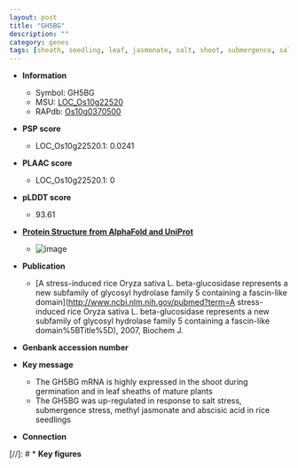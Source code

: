 ```yaml
---
layout: post
title: "GH5BG"
description: ""
category: genes
tags: [sheath, seedling, leaf, jasmonate, salt, shoot, submergence, salt stress]
---
```


* **Information**  
    + Symbol: GH5BG  
    + MSU: [LOC_Os10g22520](http://rice.plantbiology.msu.edu/cgi-bin/ORF_infopage.cgi?orf=LOC_Os10g22520)  
    + RAPdb: [Os10g0370500](http://rapdb.dna.affrc.go.jp/viewer/gbrowse_details/irgsp1?name=Os10g0370500)  

* **PSP score**  
    + LOC_Os10g22520.1: 0.0241 

* **PLAAC score**  
    + LOC_Os10g22520.1: 0 

* **pLDDT score**
    + 93.61

* **[Protein Structure from AlphaFold and UniProt](https://www.uniprot.org/uniprotkb/Q8RU06/entry#structure)**
    + ![image](https://ricepsp.github.io/images/Q8/AF-Q8RU06-F1.png)

* **Publication**  
    + [A stress-induced rice Oryza sativa L. beta-glucosidase represents a new subfamily of glycosyl hydrolase family 5 containing a fascin-like domain](http://www.ncbi.nlm.nih.gov/pubmed?term=A stress-induced rice Oryza sativa L. beta-glucosidase represents a new subfamily of glycosyl hydrolase family 5 containing a fascin-like domain%5BTitle%5D), 2007, Biochem J.

* **Genbank accession number**  

* **Key message**  
    + The GH5BG mRNA is highly expressed in the shoot during germination and in leaf sheaths of mature plants
    + The GH5BG was up-regulated in response to salt stress, submergence stress, methyl jasmonate and abscisic acid in rice seedlings

* **Connection**  

[//]: # * **Key figures**  



